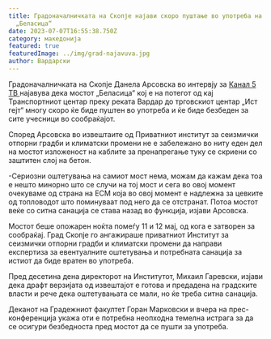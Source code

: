 ```yaml
---
title: Градоначалничката на Скопје најави скоро пуштање во употреба на мостот
  „Беласица“
date: 2023-07-07T16:55:38.750Z
category: македонија
featured: true
featuredImage: ../img/grad-najavuva.jpg
author: Вардарски
---
```

<!--StartFragment-->

Градоначалничката на Скопје Данела Арсовска во интервју за [Канал 5 ТВ ](https://www.youtube.com/watch?v=_YqMRtor0FM)најавува дека мостот „Беласица“ кој е на потегот од кај Транспортниот центар преку реката Вардар до трговскиот центар „Ист гејт“ многу скоро ќе биде пуштен во употреба и ќе биде безбеден за сите учесници во сообраќајот.

Според Арсовска во извештаите од Приватниот институт за сеизмички отпорни градби и климатски промени не е забележано во ниту еден дел на мостот изложеност на каблите за пренапрегање туку се скриени со заштитен слој на бетон.

<!--StartFragment-->

\-Сериозни оштетувања на самиот мост нема, можам да кажам дека тоа е нешто минорно што се случи на тој мост и сега во овој момент очекуваме од страна на ЕСМ која во овој момент е надлежна за цевките од топловодот што поминуваат под него да се отстранат. Потоа мостот веќе со ситна санација се става назад во функција, изјави Арсовска.

Мостот беше опожарен ноќта помеѓу 11 и 12 мај, од кога е затворен за сообраќај. Град Скопје го ангажираше приватниот Институт за сеизмички отпорни градби и климатски промени да направи експертиза за евентуалните оштетувања и потребната санација за истиот да биде вратен во употреба.

Пред десетина дена директорот на Институтот, Михаил Гаревски, изјави дека драфт верзијата од извештајот е готова и предадена на градските власти и рече дека оштетувањата се мали, но ќе треба ситна санација.

Деканот на Градежниот факултет Горан Марковски и вчера на прес-конференција укажа оти е потребна неопходна темелна истрага за да се осигури безбедноста пред мостот да се пушти за употреба.

<!--EndFragment-->

<!--EndFragment-->